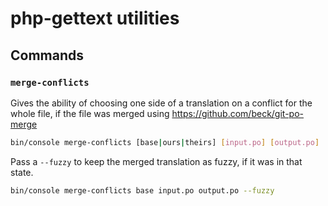 # php-gettext utilities

## Commands

### `merge-conflicts`

Gives the ability of choosing one side of a translation on a conflict for the
whole file, if the file was merged using https://github.com/beck/git-po-merge

```bash
bin/console merge-conflicts [base|ours|theirs] [input.po] [output.po]
```

Pass a `--fuzzy` to keep the merged translation as fuzzy, if it was in that state.
```bash
bin/console merge-conflicts base input.po output.po --fuzzy
```